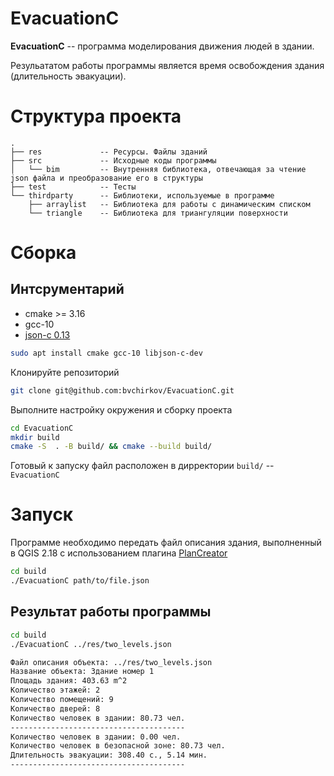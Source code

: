 # EvacuationC

**EvacuationC** -- программа моделирования движения людей в здании. 

Резульататом работы программы является время освобождения здания (длительность эвакуации).

# Структура проекта

```
.
├── res             -- Ресурсы. Файлы зданий
├── src             -- Исходные коды программы
│   └── bim         -- Внутренняя библиотека, отвечающая за чтение json файла и преобразование его в структуры
├── test            -- Тесты
└── thirdparty      -- Библиотеки, используемые в программе
    ├── arraylist   -- Библиотека для работы с динамическим списком
    └── triangle    -- Библиотека для триангуляции поверхности
```

# Сборка

## Интсрументарий
- cmake >= 3.16
- gcc-10
- [json-c 0.13](https://github.com/json-c/json-c/releases/tag/json-c-0.13.1-20180305)

``` bash
sudo apt install cmake gcc-10 libjson-c-dev
```

Клонируйте репозиторий
``` bash
git clone git@github.com:bvchirkov/EvacuationC.git
```
Выполните настройку окружения и сборку проекта
``` bash
cd EvacuationC
mkdir build
cmake -S  . -B build/ && cmake --build build/
```
Готовый к запуску файл расположен в дирректории `build/` -- `EvacuationC`

# Запуск

Программе необходимо передать файл описания здания, выполненный в QGIS 2.18 с использованием плагина [PlanCreator](https://github.com/bvchirkov/PlanCreator)

``` bash
cd build
./EvacuationC path/to/file.json
```

## Результат работы программы

``` bash
cd build
./EvacuationC ../res/two_levels.json

Файл описания объекта: ../res/two_levels.json
Название объекта: Здание номер 1
Площадь здания: 403.63 m^2
Количество этажей: 2
Количество помещений: 9
Количество дверей: 8
Количество человек в здании: 80.73 чел.
---------------------------------------
Количество человек в здании: 0.00 чел.
Количество человек в безопасной зоне: 80.73 чел.
Длительность эвакуации: 308.40 с., 5.14 мин.
---------------------------------------
```

